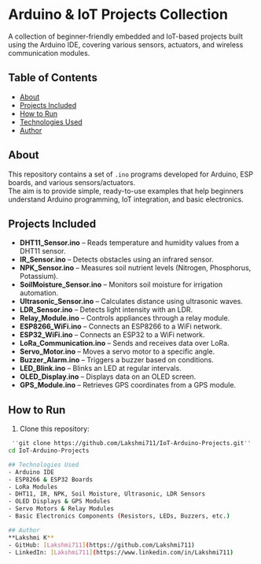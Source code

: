 # Arduino & IoT Projects Collection
A collection of beginner-friendly embedded and IoT-based projects built using the Arduino IDE, covering various sensors, actuators, and wireless communication modules.

## Table of Contents
- [About](#about)
- [Projects Included](#projects-included)
- [How to Run](#how-to-run)
- [Technologies Used](#technologies-used)
- [Author](#author)

## About
This repository contains a set of `.ino` programs developed for Arduino, ESP boards, and various sensors/actuators.  
The aim is to provide simple, ready-to-use examples that help beginners understand Arduino programming, IoT integration, and basic electronics.

## Projects Included
- **DHT11_Sensor.ino** – Reads temperature and humidity values from a DHT11 sensor.
- **IR_Sensor.ino** – Detects obstacles using an infrared sensor.
- **NPK_Sensor.ino** – Measures soil nutrient levels (Nitrogen, Phosphorus, Potassium).
- **SoilMoisture_Sensor.ino** – Monitors soil moisture for irrigation automation.
- **Ultrasonic_Sensor.ino** – Calculates distance using ultrasonic waves.
- **LDR_Sensor.ino** – Detects light intensity with an LDR.
- **Relay_Module.ino** – Controls appliances through a relay module.
- **ESP8266_WiFi.ino** – Connects an ESP8266 to a WiFi network.
- **ESP32_WiFi.ino** – Connects an ESP32 to a WiFi network.
- **LoRa_Communication.ino** – Sends and receives data over LoRa.
- **Servo_Motor.ino** – Moves a servo motor to a specific angle.
- **Buzzer_Alarm.ino** – Triggers a buzzer based on conditions.
- **LED_Blink.ino** – Blinks an LED at regular intervals.
- **OLED_Display.ino** – Displays data on an OLED screen.
- **GPS_Module.ino** – Retrieves GPS coordinates from a GPS module.
  
## How to Run
1. Clone this repository:
```bash
 ''git clone https://github.com/Lakshmi711/IoT-Arduino-Projects.git''
cd IoT-Arduino-Projects

## Technologies Used
- Arduino IDE
- ESP8266 & ESP32 Boards
- LoRa Modules
- DHT11, IR, NPK, Soil Moisture, Ultrasonic, LDR Sensors
- OLED Displays & GPS Modules
- Servo Motors & Relay Modules
- Basic Electronics Components (Resistors, LEDs, Buzzers, etc.)

## Author
**Lakshmi K**  
- GitHub: [Lakshmi711](https://github.com/Lakshmi711)  
- LinkedIn: [Lakshmi711](https://www.linkedin.com/in/Lakshmi711)


